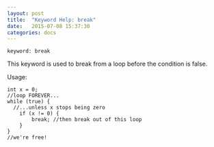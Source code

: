 ```yaml
---
layout: post
title:  "Keyword Help: break"
date:   2015-07-08 15:37:30
categories: docs
---
```


    keyword: break

This keyword is used to break from a loop before the condition is false.

Usage:
	
    int x = 0;
  	//loop FOREVER...
    while (true) {
      //...unless x stops being zero
    	if (x != 0) {
    		break; //then break out of this loop
    	}
    }
	//we're free!
